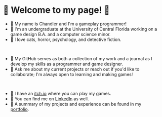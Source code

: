 <h1> 🌌 Welcome to my page! 🌌 </h1>

- 🌻 My name is Chandler and I'm a gameplay programmer!
- 🌠 I'm an undergraduate at the University of Central Florida working on a game design B.A. and a computer science minor.
- 🌻 I love cats, horror, psychology, and detective fiction.

<br/>

- 🌠 My GitHub serves as both a collection of my work and a journal as I develop my skills as a programmer and game designer.
- 🌻 Ask me about my current projects or reach out if you'd like to collaborate; I'm always open to learning and making games!

<br/>

- 🌠 I have an [itch.io](https://ninthewanderer.itch.io) where you can play my games. 
- 🌻 You can find me on [LinkedIn](https://www.linkedin.com/in/ninthewanderer) as well.
- 🌠 A summary of my projects and experience can be found in my [portfolio](https://ninthewanderer.wixsite.com/portfolio).

